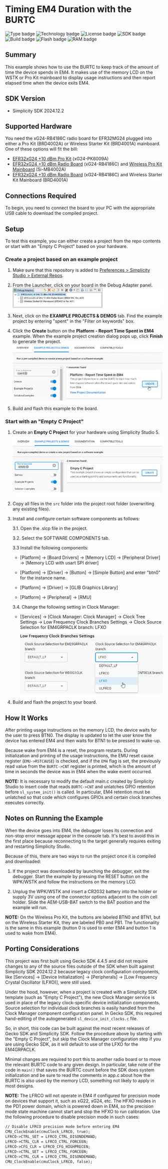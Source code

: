 # Timing EM4 Duration with the BURTC #

![Type badge](https://img.shields.io/badge/Type-Virtual%20Application-green)
![Technology badge](https://img.shields.io/badge/Technology-Platform-green)
![License badge](https://img.shields.io/badge/License-Zlib-green)
![SDK badge](https://img.shields.io/badge/SDK-v2024.12.2-green)
![Build badge](https://img.shields.io/badge/Build-passing-green)
![Flash badge](https://img.shields.io/badge/Flash-22.93%20KB-blue)
![RAM badge](https://img.shields.io/badge/RAM-6788.0%20B-blue)

## Summary ##

This example shows how to use the BURTC to keep track of the amount of time the device spends in EM4. It makes use of the memory LCD on the WSTK or Pro Kit mainboard to display usage instructions and then report elapsed time when the device exits EM4.  

## SDK Version ##

- Simplicity SDK 2024.12.2

## Supported Hardware ##

You need the xG24-RB4186C radio board for EFR32MG24 plugged into either a Pro Kit (BRD4002A) or Wireless Starter Kit (BRD4001A) mainboard. One of these options will fit the bill:

- [EFR32xG24 +10 dBm Pro Kit](https://www.silabs.com/development-tools/wireless/efr32xg24-pro-kit-10-dbm) (xG24-PK6009A)
- [EFR32xG24 +10 dBm Radio Board](https://www.silabs.com/development-tools/wireless/xg24-rb4186c-efr32xg24-wireless-gecko-radio-board) (xG24-RB4186C) and [Wireless Pro Kit Mainboard](https://www.silabs.com/development-tools/wireless/wireless-pro-kit-mainboard) (Si-MB4002A) 
- [EFR32xG24 +10 dBm Radio Board](https://www.silabs.com/development-tools/wireless/xg24-rb4186c-efr32xg24-wireless-gecko-radio-board) (xG24-RB4186C) and Wireless Starter Kit Mainboard (BRD4001A)

## Connections Required ##

To begin, you need to connect the board to your PC with the appropriate USB cable to download the compiled project.

## Setup ##

To test this example, you can either create a project from the repo contents or start with an "Empty C Project" based on your hardware.

### Create a project based on an example project ###

1. Make sure that this repository is added to [Preferences > Simplicity Studio > External Repos](https://docs.silabs.com/simplicity-studio-5-users-guide/latest/ss-5-users-guide-about-the-launcher/welcome-and-device-tabs).

2. From the Launcher, click on your board in the Debug Adapter panel. ![Select Board](image/select_board.png)

3. Next, click on the **EXAMPLE PROJECTS & DEMOS** tab. Find the example project by entering "spent" in the "Filter on keywords" box.

4. Click the **Create** button on the **Platform - Report Time Spent in EM4** example. When the example project creation dialog pops up, click **Finish** to generate the project.
![Create Project](image/create_project.png)
5. Build and flash this example to the board.

### Start with an "Empty C Project" ###

1. Create an **Empty C Project** for your hardware using Simplicity Studio 5.
![Create Empty Project](image/create_empty.png)

2. Copy all files in the `src` folder into the project root folder (overwriting any existing files).

3. Install and configure certain software components as follows:

    3.1. Open the .slcp file in the project.

    3.2. Select the SOFTWARE COMPONENTS tab.

    3.3  Install the following components:

    - [Platform] → [Board Drivers] → [Memory LCD] → [Peripheral Driver] → [Memory LCD with usart SPI driver]

    - [Platform] → [Driver] → [Button] → [Simple Button] and enter "btn0" for the instance name.

    - [Platform] → [Driver] → [GLIB Graphics Library] 

    - [Platform] → [Peripheral] → [RMU] 

    3.4. Change the following setting in Clock Manager:

    - [Services] → [Clock Manager: Clock Manager] → Clock Tree Settings → Low Frequency Clock Branches Settings → Clock Source Selection for EM4GRPACLK branch: LFXO

	  ![EM4GRPA Clock Source](image/em4grpaclk_source.png)

4. Build and flash the project to your board.

## How It Works ##

After printing usage instructions on the memory LCD, the device waits for the user to press BTN0. The display is updated to let the user know the device has entered EM4 and then waits for BTN1 to be pressed to wake-up.

Because wake from EM4 is a reset, the program restarts. During initialization and printing of the usage instructions, the EMU reset cause register (`EMU->RSTCAUSE`) is checked, and if the `EM4` flag is set, the previously read value from the `BURTC->CNT` register is printed, which is the amount of time in seconds the device was in EM4 when the wake event occurred.

**NOTE:** It is necessary to modify the default main.c created by Simplicity Studio to insert code that reads `BURTC->CNT` and unlatches GPIO retention before `sl_system_init()` is called. In particular, EM4 retention must be unlatched so that code which configures GPIOs and certain clock branches executes correctly.

## Notes on Running the Example ##

When the device goes into EM4, the debugger loses its connection and non-stop error message appear in the console tab. It's best to avoid this in the first place because reconnecting to the target generally requires exiting and restarting Simplicity Studio. 

Because of this, there are two ways to run the project once it is compiled and downloaded:

1. If the project was downloaded by launching the debugger, exit the debugger. Start the example by pressing the RESET button on the WPK/WSTK and follow the instructions on the memory LCD.

2. Unplug the WPK/WSTK and insert a CR2032 battery into the holder or supply 3V using one of the connector options adjacent to the coin cell holder. Slide the AEM-USB-BAT switch to the BAT position and the example will run.

**NOTE:** On the Wireless Pro Kit, the buttons are labeled BTN0 and BTN1, but on the Wireless Starter Kit, they are labeled PB0 and PB1. The functionality is the same in this example (button 0 is used to enter EM4 and button 1 is used to wake from EM4).

## Porting Considerations ##

This project was first built using Gecko SDK 4.4.5 and did not require changes to any of the source files outside of the SDK when built against Simplicity SDK 2024.12.2 because legacy clock configuration components, like  [Services] → [Device Initialization] → [Peripherals] → [Low Frequency Crystal Oscillator (LFXO)], were still used.

Under the hood, however, when a project is created with a Simplicity SDK template (such as "Empty C Project"), the new Clock Manager service is used in place of the legacy clock-specific device initialization components. Source selection for individual clock branches is easily handled from the Clock Manager component configuration panel. In Gecko SDK, this required hand-editing of the autogenerated `sl_device_init_clocks.c` file.

So, in short, this code can be built against the most recent releases of Gecko SDK and Simplicity SDK. Follow the procedure above by starting with the "Empty C Project", but skip the Clock Manager configuration step if you are using Gecko SDK, as it will default to use of the LFXO for the EM4GRPACLK.

Minimal changes are required to port this to another radio board or to move the relevant BURTC code to any given design. In particular, take note of the code in `main()` that saves the BURTC count before the SDK does system initialization and be sure to read the comments in app.c about how the BURTC is also used by the memory LCD, something not likely to apply in most designs.

**NOTE:** The LFRCO will not operate in EM4 if configured for precision mode on devices that support it, such as xG22, xG24, etc. The HFXO resides in the PD1 power domain, which is powered down in EM4, so the precision mode state machine cannot start and stop the HFXO to run calibration. Use the following procedure to disable precision mode in such cases:

    // Disable LFRCO precision mode before entering EM4
    CMU_ClockEnable(cmuClock_LFRCO, true);
    LFRCO->CTRL_SET = LFRCO_CTRL_DISONDEMAND;
    LFRCO->CTRL_CLR = LFRCO_CTRL_FORCEEN;
    LFRCO->CFG_CLR = LFRCO_CFG_HIGHPRECEN;
    LFRCO->CTRL_SET = LFRCO_CTRL_FORCEEN;
    LFRCO->CTRL_CLR = LFRCO_CTRL_DISONDEMAND;
    CMU_ClockEnable(cmuClock_LFRCO, false);
